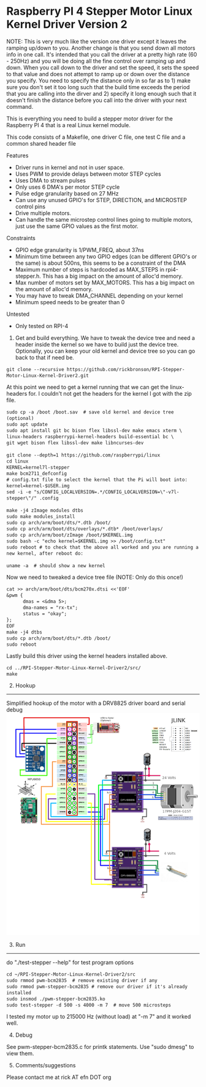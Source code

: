   Raspberry PI 4 Stepper Motor Linux Kernel Driver Version 2
==========================================

NOTE: This is very much like the version one driver except it leaves the ramping up/down to you.  Another change is that you send down all motors info in one call. It's intended that you call the driver at a pretty high rate (60 - 250Hz) and you will be doing all the fine control over ramping up and down.  When you call down to the driver and set the speed, it sets the speed to that value and does not attempt to ramp up or down over the distance you specify.  You need to specify the distance only in so far as to 1) make sure you don't set it too long such that the build time exceeds the period that you are calling into the dirver and 2) specify it long enough such that it doesn't finish the distance before you call into the driver with your next command.

This is everything you need to build a stepper motor driver for the Raspberry PI 4 that is a real Linux kernel module.

This code consists of a Makefile, one driver C file, one test C file and a common shared header file

Features

- Driver runs in kernel and not in user space.
- Uses PWM to provide delays between motor STEP cycles
- Uses DMA to stream pulses
- Only uses 6 DMA's per motor STEP cycle
- Pulse edge granularity based on 27 MHz
- Can use any unused GPIO's for STEP, DIRECTION, and MICROSTEP control pins
- Drive multiple motors.
- Can handle the same microstep control lines going to multiple motors, just use the same GPIO values as the first motor.

Constraints

- GPIO edge granularity is 1/PWM_FREQ, about 37ns
- Minimum time between any two GPIO edges (can be different GPIO's or the same) is about 500ns, this seems to be a constraint of the DMA
- Maximum number of steps is hardcoded as MAX_STEPS in rpi4-stepper.h.  This has a big impact on the amount of alloc'd memory.
- Max number of motors set by MAX_MOTORS.  This has a big impact on the amount of alloc'd memory.
- You may have to tweak DMA_CHANNEL depending on your kernel
- Minimum speed needs to be greater than 0

Untested
- Only tested on RPI-4

1. Get and build everything. We have to tweak the device tree and need a header inside the kernel so we have to build just the device tree.  Optionally, you can keep your old kernel and device tree so you can go back to that if need be.

```
git clone --recursive https://github.com/rickbronson/RPI-Stepper-Motor-Linux-Kernel-Driver2.git
```

  At this point we need to get a kernel running that we can get the linux-headers for.  I couldn't not get the headers for the kernel I got with the zip file.

```
sudo cp -a /boot /boot.sav  # save old kernel and device tree (optional)
sudo apt update
sudo apt install git bc bison flex libssl-dev make emacs xterm \
linux-headers raspberrypi-kernel-headers build-essential bc \
git wget bison flex libssl-dev make libncurses-dev

git clone --depth=1 https://github.com/raspberrypi/linux
cd linux
KERNEL=kernel7l-stepper
make bcm2711_defconfig
# config.txt file to select the kernel that the Pi will boot into: kernel=kernel-$USER.img
sed -i -e "s/CONFIG_LOCALVERSION=.*/CONFIG_LOCALVERSION=\"-v7l-stepper\"/" .config

make -j4 zImage modules dtbs
sudo make modules_install
sudo cp arch/arm/boot/dts/*.dtb /boot/
sudo cp arch/arm/boot/dts/overlays/*.dtb* /boot/overlays/
sudo cp arch/arm/boot/zImage /boot/$KERNEL.img
sudo bash -c "echo kernel=$KERNEL.img >> /boot/config.txt"
sudo reboot # to check that the above all worked and you are running a new kernel, after reboot do:

uname -a  # should show a new kernel

```

  Now we need to tweaked a device tree file (NOTE: Only do this once!)

```
cat >> arch/arm/boot/dts/bcm270x.dtsi <<'EOF'
&pwm {
      dmas = <&dma 5>;
      dma-names = "rx-tx";
      status = "okay";
};
EOF
make -j4 dtbs
sudo cp arch/arm/boot/dts/*.dtb /boot/
sudo reboot
```

  Lastly build this driver using the kernel headers installed above.

```
cd ../RPI-Stepper-Motor-Linux-Kernel-Driver2/src/
make
```

2. Hookup
--------------

Simplified hookup of the motor with a DRV8825 driver board and serial debug
![Motor hookup](https://github.com/rickbronson/RPI-Stepper-Motor-Linux-Kernel-Driver2/blob/master/docs/hardware/schematic12.png "Motor hookup")

3. Run
--------------

  do "./test-stepper --help" for test program options

```
cd ~/RPI-Stepper-Motor-Linux-Kernel-Driver2/src
sudo rmmod pwm-bcm2835  # remove existing driver if any
sudo rmmod pwm-stepper-bcm2835 # remove our driver if it's already installed
sudo insmod ./pwm-stepper-bcm2835.ko
sudo test-stepper -d 500 -s 4000 -m 7  # move 500 microsteps
```

  I tested my motor up to 215000 Hz (without load) at "-m 7" and it worked well.

4. Debug

  See pwm-stepper-bcm2835.c for printk statements.  Use "sudo dmesg" to view them.

5. Comments/suggestions

  Please contact me at rick AT efn DOT org
